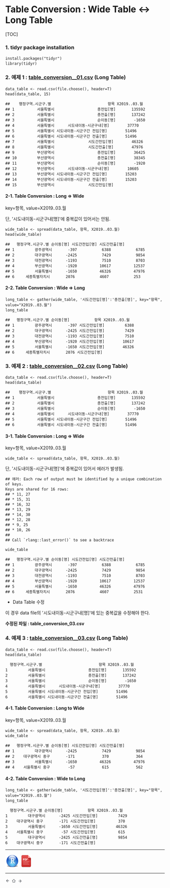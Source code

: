 # Table Conversion : Wide Table <-> Long Table 



[TOC]


### 1. tidyr package installation

```install.packages(&quot;tidyr&quot;)
install.packages("tidyr")
library(tidyr)
```



### 2. 예제 1 : [table_conversion__01.csv](./data/table_conversion_01.csv) (Long Table)

```{r}
data_table <- read.csv(file.choose(), header=T)
head(data_table, 15)
```

```{}
##    행정구역.시군구.별                         항목 X2019..03.월
## 1          서울특별시                   총전입[명]       135592
## 2          서울특별시                   총전출[명]       137242
## 3          서울특별시                   순이동[명]        -1650
## 4          서울특별시      시도내이동-시군구내[명]        37770
## 5          서울특별시 시도내이동-시군구간 전입[명]        51496
## 6          서울특별시 시도내이동-시군구간 전출[명]        51496
## 7          서울특별시               시도간전입[명]        46326
## 8          서울특별시               시도간전출[명]        47976
## 9          부산광역시                   총전입[명]        36425
## 10         부산광역시                   총전출[명]        38345
## 11         부산광역시                   순이동[명]        -1920
## 12         부산광역시      시도내이동-시군구내[명]        10605
## 13         부산광역시 시도내이동-시군구간 전입[명]        15203
## 14         부산광역시 시도내이동-시군구간 전출[명]        15203
## 15         부산광역시               시도간전입[명]       
```



#### 2-1. Table Conversion : Long => Wide

key=항목, value=X2019..03.월

단, '시도내이동-시군구내[명]'에 중복값이 있어서는 안됨.

```{r}
wide_table <- spread(data_table, 항목, X2019..03.월)
head(wide_table)
```

```{}
##   행정구역.시군구.별 순이동[명] 시도간전입[명] 시도간전출[명]
## 1         광주광역시       -397           6388           6785
## 2         대구광역시      -2425           7429           9854
## 3         대전광역시      -1193           7510           8703
## 4         부산광역시      -1920          10617          12537
## 5         서울특별시      -1650          46326          47976
## 6     세종특별자치시       2076           4607           253
```



#### 2-2. Table Conversion : Wide => Long

```{r}
long_table <- gather(wide_table, '시도간전입[명]':'총전출[명]', key="항목", value="X2019..03.월")
long_table
```

```{r}
##   행정구역.시군구.별 순이동[명]           항목 X2019..03.월
## 1         광주광역시       -397 시도간전입[명]         6388
## 2         대구광역시      -2425 시도간전입[명]         7429
## 3         대전광역시      -1193 시도간전입[명]         7510
## 4         부산광역시      -1920 시도간전입[명]        10617
## 5         서울특별시      -1650 시도간전입[명]        46326
## 6     세종특별자치시       2076 시도간전입[명]     
```



### 3. 예제 2 : [table_conversion__02.csv](./data/table_conversion_02.csv) (Long Table)

```{r}
data_table <- read.csv(file.choose(), header=T)
head(data_table)
```

```{}
##    행정구역.시군구.별                         항목 X2019..03.월
## 1          서울특별시                   총전입[명]       135592
## 2          서울특별시                   총전출[명]       137242
## 3          서울특별시                   순이동[명]        -1650
## 4          서울특별시      시도내이동-시군구내[명]        37770
## 5          서울특별시 시도내이동-시군구간 전입[명]        51496
## 6          서울특별시 시도내이동-시군구간 전출[명]        51496
```



#### 3-1. Table Conversion : Long => Wide
key=항목, value=X2019..03.월

```{r}
wide_table <- spread(data_table, 항목, X2019..03.월)
```

단, '시도내이동-시군구내[명]'에 중복값이 있어서 에러가 발생됨.

```
## 에러: Each row of output must be identified by a unique combination of keys.
Keys are shared for 16 rows:
## * 11, 27
## * 15, 31
## * 16, 32
## * 13, 29
## * 14, 30
## * 12, 28
## * 9, 25
## * 10, 26
## 
## Call `rlang::last_error()` to see a backtrace
```



```{r}
wide_table
```

```{}
##   행정구역.시군구.별 순이동[명] 시도간전입[명] 시도간전출[명]
## 1         광주광역시       -397           6388           6785
## 2         대구광역시      -2425           7429           9854
## 3         대전광역시      -1193           7510           8703
## 4         부산광역시      -1920          10617          12537
## 5         서울특별시      -1650          46326          47976
## 6     세종특별자치시       2076           4607           2531
```



* Data Table 수정

이 경우 data file의 '시도내이동-시군구내[명]'에 있는 중복값을 수정해야 한다.

**수정된 파일 : table_conversion_03.csv**



### 4. 예제 3 : [table_conversion__03.csv](./data/table_conversion_03.csv) (Long Table)

```{r}
data_table <- read.csv(file.choose(), header=T)
head(data_table)
```

```{}
  행정구역.시군구.별                         항목 X2019..03.월
1         서울특별시                   총전입[명]       135592
2         서울특별시                   총전출[명]       137242
3         서울특별시                   순이동[명]        -1650
4         서울특별시      시도내이동-시군구내[명]        37770
5         서울특별시 시도내이동-시군구간 전입[명]        51496
6         서울특별시 시도내이동-시군구간 전출[명]        51496
```



#### 4-1. Table Conversion : Long to Wide

key=항목, value=X2019..03.월

```{r}
wide_table <- spread(data_table, 항목, X2019..03.월)
wide_table
```

```{r}
##   행정구역.시군구.별 순이동[명] 시도간전입[명] 시도간전출[명]
## 1         대구광역시      -2425           7429           9854
## 2    대구광역시 중구       -171            370            364
## 3         서울특별시      -1650          46326          47976
## 4    서울특별시 중구        -57            615            562
```



#### 4-2. Table Conversion : Wide to Long

```{r}
long_table <- gather(wide_table, '시도간전입[명]':'총전출[명]', key="항목", value="X2019..03.월")
long_table
```

```{}
  행정구역.시군구.별 순이동[명]           항목 X2019..03.월
1         대구광역시      -2425 시도간전입[명]         7429
2    대구광역시 중구       -171 시도간전입[명]          370
3         서울특별시      -1650 시도간전입[명]        46326
4    서울특별시 중구        -57 시도간전입[명]          615
5         대구광역시      -2425 시도간전출[명]         9854
6    대구광역시 중구       -171 시도간전출[명]      
```





------

 [<img src="images/R.png" alt="R" style="zoom:80%;" />](source/r-Table_Conversion_Wide-Long.R) [<img src="images/pdf_image.png" alt="pdf_image" style="zoom:80%;" />](pdf/r-Table_Conversion_Wide-Long.pdf) 

------

[<img src="images/l-arrow.png" alt="l-arrow" style="zoom:67%;" />](ch_03_01_Function.html)    [<img src="images/home-arrow.png" alt="home-arrow" style="zoom:67%;" />](index.html)    [<img src="images/r-arrow.png" alt="r-arrow" style="zoom:67%;" />](ch_03_02_Data_Import.html)

